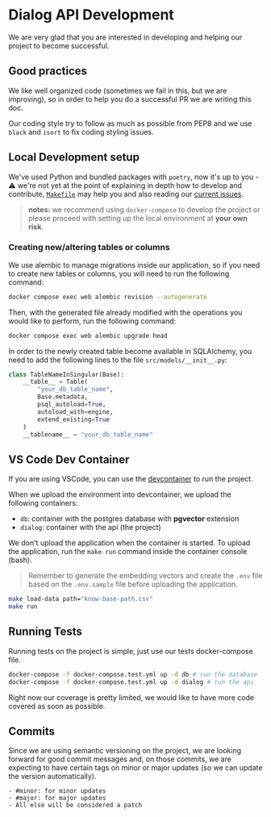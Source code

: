 # Dialog API Development

We are very glad that you are interested in developing and helping our project to become successful.

## Good practices

We like well organized code (sometimes we fail in this, but we are improving), so in order to help you do a successful PR we are writing this doc.

Our coding style try to follow as much as possible from PEP8 and we use `black` and `isort` to fix coding styling issues.

## Local Development setup

We've used Python and bundled packages with `poetry`, now it's up to you - ⚠️ we're not yet at the point of explaining in depth how to develop and contribute, [`Makefile`](Makefile) may help you and also reading our [current issues](https://github.com/talkdai/dialog/issues).

> **notes:** we recommend using `docker-compose` to develop the project or please proceed with setting up the local environment at **your own risk**.

### Creating new/altering tables or columns

We use alembic to manage migrations inside our application, so if you need to create new tables or columns, you will need to run the following command:

```bash
docker compose exec web alembic revision --autogenerate
```

Then, with the generated file already modified with the operations you would like to perform, run the following command:

```bash
docker compose exec web alembic upgrade head
```

In order to the newly created table become available in SQLAlchemy, you need to add the following lines to the file `src/models/__init__.py`:

```python
class TableNameInSingular(Base):
    __table__ = Table(
        "your_db_table_name",
        Base.metadata,
        psql_autoload=True,
        autoload_with=engine,
        extend_existing=True
    )
    __tablename__ = "your_db_table_name"
```

## VS Code Dev Container

If you are using VSCode, you can use the [devcontainer](.devcontainer) to run the project.

When we upload the environment into devcontainer, we upload the following containers:

- `db`: container with the postgres database with **pgvector** extension
- `dialog`: container with the api (the project)

We don't upload the application when the container is started. To upload the application, run the `make run` command inside the container console (bash).

> Remember to generate the embedding vectors and create the `.env` file based on the `.env.sample` file before uploading the application.

```sh
make load-data path="know-base-path.csv"
make run
```

## Running Tests

Running tests on the project is simple, just use our tests docker-compose file.

```bash
docker-compose -f docker-compose.test.yml up -d db # run the database
docker-compose -f docker-compose.test.yml up -d dialog # run the api
```

Right now our coverage is pretty limited, we would like to have more code covered as soon as possible.


## Commits

Since we are using semantic versioning on the project, we are looking forward for good commit messages and,
on those commits, we are expecting to have certain tags on minor or major updates (so we can update the version automatically).

    - #minor: for minor updates
    - #major: for major updates
    - All else will be considered a patch